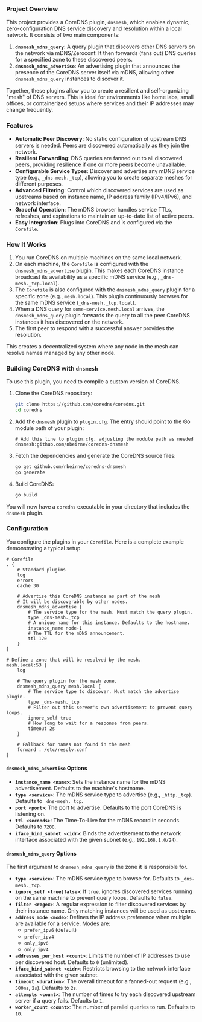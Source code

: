 ### Project Overview

This project provides a CoreDNS plugin, `dnsmesh`, which enables dynamic, zero-configuration DNS service discovery and resolution within a local network. It consists of two main components:

1.  **`dnsmesh_mdns_query`**: A query plugin that discovers other DNS servers on the network via mDNS/Zeroconf. It then forwards (fans out) DNS queries for a specified zone to these discovered peers.
2.  **`dnsmesh_mdns_advertise`**: An advertising plugin that announces the presence of the CoreDNS server itself via mDNS, allowing other `dnsmesh_mdns_query` instances to discover it.

Together, these plugins allow you to create a resilient and self-organizing "mesh" of DNS servers. This is ideal for environments like home labs, small offices, or containerized setups where services and their IP addresses may change frequently.

### Features

*   **Automatic Peer Discovery**: No static configuration of upstream DNS servers is needed. Peers are discovered automatically as they join the network.
*   **Resilient Forwarding**: DNS queries are fanned out to all discovered peers, providing resilience if one or more peers become unavailable.
*   **Configurable Service Types**: Discover and advertise any mDNS service type (e.g., `_dns-mesh._tcp`), allowing you to create separate meshes for different purposes.
*   **Advanced Filtering**: Control which discovered services are used as upstreams based on instance name, IP address family (IPv4/IPv6), and network interface.
*   **Graceful Operation**: The mDNS browser handles service TTLs, refreshes, and expirations to maintain an up-to-date list of active peers.
*   **Easy Integration**: Plugs into CoreDNS and is configured via the `Corefile`.

### How It Works

1.  You run CoreDNS on multiple machines on the same local network.
2.  On each machine, the `Corefile` is configured with the `dnsmesh_mdns_advertise` plugin. This makes each CoreDNS instance broadcast its availability as a specific mDNS service (e.g., `_dns-mesh._tcp.local`).
3.  The `Corefile` is also configured with the `dnsmesh_mdns_query` plugin for a specific zone (e.g., `mesh.local`). This plugin continuously browses for the same mDNS service (`_dns-mesh._tcp.local`).
4.  When a DNS query for `some-service.mesh.local` arrives, the `dnsmesh_mdns_query` plugin forwards the query to all the peer CoreDNS instances it has discovered on the network.
5.  The first peer to respond with a successful answer provides the resolution.

This creates a decentralized system where any node in the mesh can resolve names managed by any other node.

### Building CoreDNS with `dnsmesh`

To use this plugin, you need to compile a custom version of CoreDNS.

1.  Clone the CoreDNS repository:
    ```sh
    git clone https://github.com/coredns/coredns.git
    cd coredns
    ```

2.  Add the `dnsmesh` plugin to `plugin.cfg`. The entry should point to the Go module path of your plugin:
    ```
    # Add this line to plugin.cfg, adjusting the module path as needed
    dnsmesh:github.com/nbeirne/coredns-dnsmesh
    ```

3.  Fetch the dependencies and generate the CoreDNS source files:
    ```sh
    go get github.com/nbeirne/coredns-dnsmesh
    go generate
    ```

4.  Build CoreDNS:
    ```sh
    go build
    ```

You will now have a `coredns` executable in your directory that includes the `dnsmesh` plugin.

### Configuration

You configure the plugins in your `Corefile`. Here is a complete example demonstrating a typical setup.

```
# Corefile
. {
    # Standard plugins
    log
    errors
    cache 30

    # Advertise this CoreDNS instance as part of the mesh
    # It will be discoverable by other nodes.
    dnsmesh_mdns_advertise {
        # The service type for the mesh. Must match the query plugin.
        type _dns-mesh._tcp
        # A unique name for this instance. Defaults to the hostname.
        instance_name node-1
        # The TTL for the mDNS announcement.
        ttl 120
    }
}

# Define a zone that will be resolved by the mesh.
mesh.local:53 {
    log

    # The query plugin for the mesh zone.
    dnsmesh_mdns_query mesh.local {
        # The service type to discover. Must match the advertise plugin.
        type _dns-mesh._tcp
        # Filter out this server's own advertisement to prevent query loops.
        ignore_self true
        # How long to wait for a response from peers.
        timeout 2s
    }

    # Fallback for names not found in the mesh
    forward . /etc/resolv.conf
}
```

#### `dnsmesh_mdns_advertise` Options

*   **`instance_name <name>`**: Sets the instance name for the mDNS advertisement. Defaults to the machine's hostname.
*   **`type <service>`**: The mDNS service type to advertise (e.g., `_http._tcp`). Defaults to `_dns-mesh._tcp`.
*   **`port <port>`**: The port to advertise. Defaults to the port CoreDNS is listening on.
*   **`ttl <seconds>`**: The Time-To-Live for the mDNS record in seconds. Defaults to `7200`.
*   **`iface_bind_subnet <cidr>`**: Binds the advertisement to the network interface associated with the given subnet (e.g., `192.168.1.0/24`).

#### `dnsmesh_mdns_query` Options

The first argument to `dnsmesh_mdns_query` is the zone it is responsible for.

*   **`type <service>`**: The mDNS service type to browse for. Defaults to `_dns-mesh._tcp`.
*   **`ignore_self <true|false>`**: If `true`, ignores discovered services running on the same machine to prevent query loops. Defaults to `false`.
*   **`filter <regex>`**: A regular expression to filter discovered services by their instance name. Only matching instances will be used as upstreams.
*   **`address_mode <mode>`**: Defines the IP address preference when multiple are available for a service. Modes are:
    *   `prefer_ipv6` (default)
    *   `prefer_ipv4`
    *   `only_ipv6`
    *   `only_ipv4`
*   **`addresses_per_host <count>`**: Limits the number of IP addresses to use per discovered host. Defaults to `0` (unlimited).
*   **`iface_bind_subnet <cidr>`**: Restricts browsing to the network interface associated with the given subnet.
*   **`timeout <duration>`**: The overall timeout for a fanned-out request (e.g., `500ms`, `2s`). Defaults to `2s`.
*   **`attempts <count>`**: The number of times to try each discovered upstream server if a query fails. Defaults to `1`.
*   **`worker_count <count>`**: The number of parallel queries to run. Defaults to `10`.
